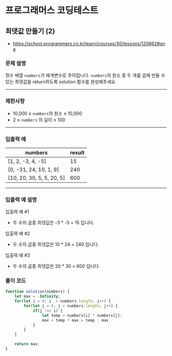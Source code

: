 # 프로그래머스 코딩테스트

## 최댓값 만들기 (2)

- https://school.programmers.co.kr/learn/courses/30/lessons/120862#qna

### **문제 설명**

정수 배열 `numbers`가 매개변수로 주어집니다. `numbers`의 원소 중 두 개를 곱해 만들 수 있는 최댓값을 return하도록 solution 함수를 완성해주세요.

---

### 제한사항

- 10,000 ≤ `numbers`의 원소 ≤ 10,000
- 2 ≤ `numbers` 의 길이 ≤ 100

---

### 입출력 예

| numbers | result |
| --- | --- |
| [1, 2, -3, 4, -5] | 15 |
| [0, -31, 24, 10, 1, 9] | 240 |
| [10, 20, 30, 5, 5, 20, 5] | 600 |

---

### 입출력 예 설명

입출력 예 #1

- 두 수의 곱중 최댓값은 -3 * -5 = 15 입니다.

입출력 예 #2

- 두 수의 곱중 최댓값은 10 * 24 = 240 입니다.

입출력 예 #3

- 두 수의 곱중 최댓값은 20 * 30 = 600 입니다.

### 풀이 코드

```jsx
function solution(numbers) {
    let max = -Infinity;
    for(let i = 0; i  < numbers.length; i++) {
        for(let j = 0; j < numbers.length; j++) {
            if(j !== i) {
                let temp = numbers[i] * numbers[j];
                max < temp ? max = temp : max
            }
        }
    }
    
    return max;
}
```